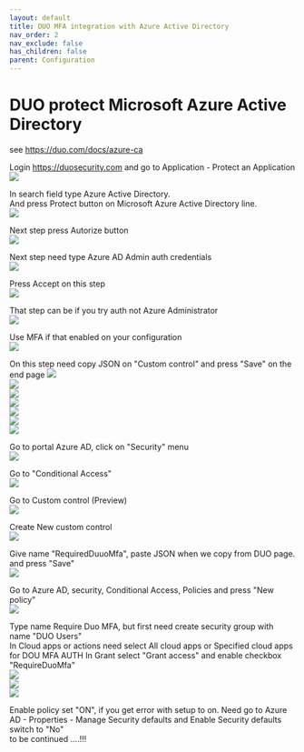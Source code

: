 ```yaml
---
layout: default
title: DUO MFA integration with Azure Active Directory
nav_order: 2
nav_exclude: false
has_children: false
parent: Configuration
---
```


# DUO protect Microsoft Azure Active Directory
see https://duo.com/docs/azure-ca 

Login https://duosecurity.com 
and go to Application - Protect an Application   
![](images/DUOMFA_1.png)  

In search field type Azure Active Directory.  
And press Protect button on Microsoft Azure Active Directory line.   
![](images/DUOMFA_2.png)  

Next step press Autorize button  
![](images/DUOMFA_3.png)  
  
Next step need type Azure AD Admin auth credentials  
![](images/DUOMFA_4.png)  

Press Accept on this step  
![](images/DUOMFA_5.png)  

That step can be if you try auth not Azure Administrator  
![](images/DUOMFA_6.png)  

Use MFA if that enabled on your configuration  
![](images/DUOMFA_7.png)  

On this step need copy JSON on "Custom control" and press "Save" on the end page
![](images/DUOMFA_8.png)  
![](images/DUOMFA_9.png)  
![](images/DUOMFA_10.png)  
![](images/DUOMFA_11.png)  
![](images/DUOMFA_12.png)  
![](images/DUOMFA_13.png)  
![](images/DUOMFA_14.png)  
  
Go to portal Azure AD, click on "Security" menu  
![](images/DUOMFA_15.png)   
  
Go to "Conditional Access"  
![](images/DUOMFA_16.png)  

Go to Custom control (Preview)  
![](images/DUOMFA_17.png)  

Create New custom control     
![](images/DUOMFA_18.png)  
 
Give name "RequiredDuuoMfa", paste JSON when we copy from DUO page. and press "Save"   
![](images/DUOMFA_19.png)  

Go to Azure AD, security, Conditional Access, Policies and press "New policy"  
![](images/DUOMFA_20.png)  

Type name Require Duo MFA, but first need create security group with name "DUO Users"  
In Cloud apps or actions need select All cloud apps or Specified cloud apps for DOU MFA AUTH
In Grant select "Grant access" and enable checkbox "RequireDuoMfa"   
![](images/DUOMFA_23.png)  
![](images/DUOMFA_22.png)  
![](images/DUOMFA_24.png)  

Enable policy set "ON", if you get error with setup to on. 
Need go to Azure AD - Properties - Manage Security defaults and 
Enable Security defaults switch to "No"  
to be continued ....!!!